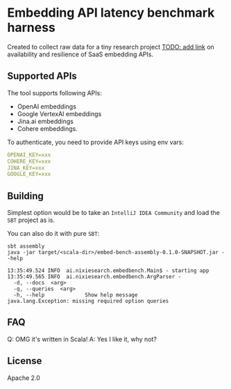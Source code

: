 # Embedding API latency benchmark harness

Created to collect raw data for a tiny research project [TODO: add link](about:blank) on availability and resilience of SaaS embedding APIs.

## Supported APIs

The tool supports following APIs:

* OpenAI embeddings
* Google VertexAI embeddings
* Jina.ai embeddings
* Cohere embeddings.

To authenticate, you need to provide API keys using env vars:

```yaml
OPENAI_KEY=xxx
COHERE_KEY=xxx
JINA_KEY=xxx
GOOGLE_KEY=xxx
```

## Building 

Simplest option would be to take an `IntelliJ IDEA Community` and load the `SBT` project as is.

You can also do it with pure `SBT`:

```shell
sbt assembly
java -jar target/<scala-dir>/embed-bench-assembly-0.1.0-SNAPSHOT.jar --help

13:35:49.524 INFO  ai.nixiesearch.embedbench.Main$ - starting app
13:35:49.565 INFO  ai.nixiesearch.embedbench.ArgParser - 
  -d, --docs  <arg>
  -q, --queries  <arg>
  -h, --help             Show help message
java.lang.Exception: missing required option queries
```

## FAQ

Q: OMG it's written in Scala!
A: Yes I like it, why not?

## License

Apache 2.0